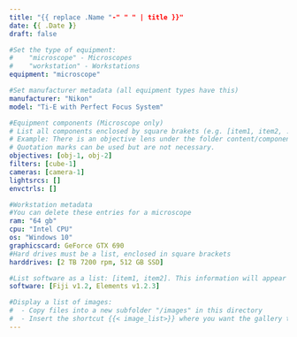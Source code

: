 ```yaml
---
title: "{{ replace .Name "-" " " | title }}"
date: {{ .Date }}
draft: false

#Set the type of equipment:
#    "microscope" - Microscopes
#    "workstation" - Workstations
equipment: "microscope"

#Set manufacturer metadata (all equipment types have this)
manufacturer: "Nikon"
model: "Ti-E with Perfect Focus System"

#Equipment components (Microscope only)
# List all components enclosed by square brakets (e.g. [item1, item2, ...]. Do this even if there is only one component. The values are the FOLDER NAME of the corresponding component.
# Example: There is an objective lens under the folder content/component/obj-1. This should be listed as "obj-1" in the list under objectives.
# Quotation marks can be used but are not necessary.
objectives: [obj-1, obj-2]
filters: [cube-1]
cameras: [camera-1]
lightsrcs: []
envctrls: []

#Workstation metadata
#You can delete these entries for a microscope
ram: "64 gb"
cpu: "Intel CPU"
os: "Windows 10"
graphicscard: GeForce GTX 690
#Hard drives must be a list, enclosed in square brackets
harddrives: [2 TB 7200 rpm, 512 GB SSD]

#List software as a list: [item1, item2]. This information will appear for both microscopes and workstations
software: [Fiji v1.2, Elements v1.2.3]

#Display a list of images:
#  - Copy files into a new subfolder "/images" in this directory
#  - Insert the shortcut {{< image_list>}} where you want the gallery to appear
---
```

